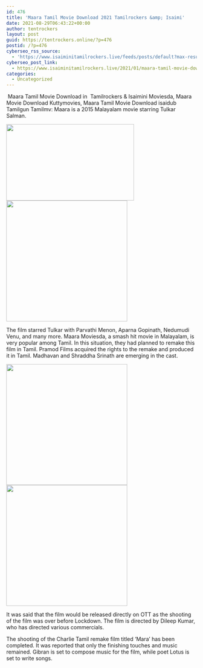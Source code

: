 ```yaml
---
id: 476
title: 'Maara Tamil Movie Download 2021 Tamilrockers &amp; Isaimi'
date: 2021-08-29T06:43:22+00:00
author: tentrockers
layout: post
guid: https://tentrockers.online/?p=476
postid: /?p=476
cyberseo_rss_source:
  - 'https://www.isaiminitamilrockers.live/feeds/posts/default?max-results=150&start-index=151'
cyberseo_post_link:
  - https://www.isaiminitamilrockers.live/2021/01/maara-tamil-movie-download-2021.html
categories:
  - Uncategorized
---
```

<meta content="&nbsp;Maara Tamil Movie Download in&nbsp; Tamilrockers & Isaimini Moviesda, Maara Movie Download Kuttymovies, Maara Tamil Movie Download isaidub T..." name="twitter:description" />

  


<center>
</center>

&nbsp;Maara Tamil Movie Download in&nbsp; Tamilrockers & Isaimini Moviesda, Maara Movie Download Kuttymovies, Maara Tamil Movie Download isaidub Tamilgun Tamilmv: Maara is a 2015 Malayalam movie starring Tulkar Salman.<ins data-width="0" data-height="0" class="a5d9b5490a4" data-domain="//aaaaaco.com" data-affquery="/f5ff9bfd5d/5d9b5490a4/?placementName=default"></ins>

<div class="separator">
  <a href="https://1.bp.blogspot.com/-f4pO9tVO60g/X_fM_uRU0hI/AAAAAAAAAMI/sw_cU2KwZ6sWtCfGbIHvqO0ZDqDZ8Na-gCLcBGAsYHQ/s904/Capture.png" imageanchor="1"><img loading="lazy" border="0" data-original-height="571" data-original-width="904" height="202" src="https://1.bp.blogspot.com/-f4pO9tVO60g/X_fM_uRU0hI/AAAAAAAAAMI/sw_cU2KwZ6sWtCfGbIHvqO0ZDqDZ8Na-gCLcBGAsYHQ/w338-h202/Capture.png" width="338" /></a>
</div>



<div class="separator">
  <a href="https://aaaaaco.com/b7e8e06d99/5cfee511d9/?placementName=default" imageanchor="1" target="_blank" rel="noopener"><img border="0" data-original-height="166" data-original-width="800" src="https://1.bp.blogspot.com/-Qtalk-3mUeA/X_fNyferBPI/AAAAAAAAAMc/ETLvpKLjlbM7VcEf6YX3KlKXFgh5hVA4QCLcBGAsYHQ/s320/unnamed.gif" width="320" /></a>
</div>

<ins data-width="0" data-height="0" class="a5d9b5490a4" data-domain="//aaaaaco.com" data-affquery="/f5ff9bfd5d/5d9b5490a4/?placementName=default"></ins>

The film starred Tulkar with Parvathi Menon, Aparna Gopinath, Nedumudi Venu, and many more. Maara Moviesda, a smash hit movie in Malayalam, is very popular among Tamil. In this situation, they had planned to remake this film in Tamil. Pramod Films acquired the rights to the remake and produced it in Tamil. Madhavan and Shraddha Srinath are emerging in the cast.<ins data-width="0" data-height="0" class="a5d9b5490a4" data-domain="//aaaaaco.com" data-affquery="/f5ff9bfd5d/5d9b5490a4/?placementName=default"></ins>

<div class="separator">
  <a href="https://1.bp.blogspot.com/-SNmrYYOcf20/X_fNZPKiZsI/AAAAAAAAAMQ/ZBmzBvhmQXIoRrk83eKwd6ugUaeJsybMQCLcBGAsYHQ/s640/66322e72bce0725a13e8b4804fe86515.jpg" imageanchor="1"><img border="0" data-original-height="360" data-original-width="640" src="https://1.bp.blogspot.com/-SNmrYYOcf20/X_fNZPKiZsI/AAAAAAAAAMQ/ZBmzBvhmQXIoRrk83eKwd6ugUaeJsybMQCLcBGAsYHQ/s320/66322e72bce0725a13e8b4804fe86515.jpg" width="320" /></a>
</div>

<div class="separator">
  <a href="https://aaaaaco.com/b7e8e06d99/5cfee511d9/?placementName=default" imageanchor="1" target="_blank" rel="noopener"><img border="0" data-original-height="166" data-original-width="800" src="https://1.bp.blogspot.com/-kKcXIHoKmuQ/X_fNsH1DyPI/AAAAAAAAAMY/FshpUvR7OIYgJJSsG9jp9S8RkmxhBS-1gCLcBGAsYHQ/s320/unnamed.gif" width="320" /></a>
</div>

It was said that the film would be released directly on OTT as the shooting of the film was over before Lockdown. The film is directed by Dileep Kumar, who has directed various commercials.

<ins data-width="0" data-height="0" class="a5d9b5490a4" data-domain="//aaaaaco.com" data-affquery="/f5ff9bfd5d/5d9b5490a4/?placementName=default"></ins>

The shooting of the Charlie Tamil remake film titled ‘Mara’ has been completed. It was reported that only the finishing touches and music remained. Gibran is set to compose music for the film, while poet Lotus is set to write songs.<ins data-width="0" data-height="0" class="a5d9b5490a4" data-domain="//aaaaaco.com" data-affquery="/f5ff9bfd5d/5d9b5490a4/?placementName=default"></ins>

<center>
</center>